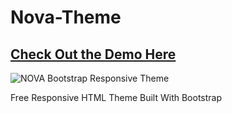 Nova-Theme
==========

[Check Out the Demo Here](http://www.bootstrapstage.com/demo/nova/index.html "See the Demo")
-----------------------------------------------------------------------------------


![NOVA Bootstrap Responsive Theme](http://shapebootstrap.net/wp-content/uploads/2013/08/nova-banner.png)


Free Responsive HTML Theme Built With Bootstrap
